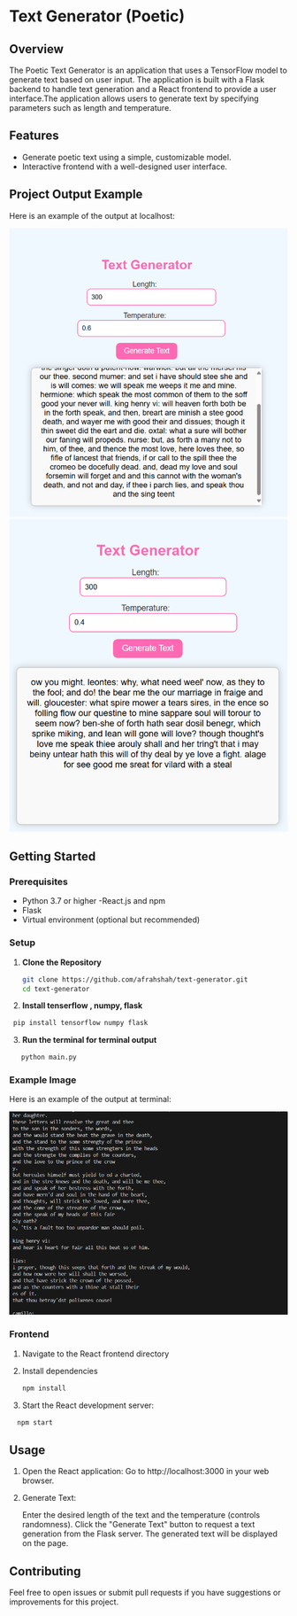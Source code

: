 # Text Generator (Poetic)

## Overview

The Poetic Text Generator is an application that uses a TensorFlow model to generate text based on user input. The application is built with a Flask backend to handle text generation and a React frontend to provide a user interface.The application allows users to generate text by specifying parameters such as length and temperature.

## Features

- Generate poetic text using a simple, customizable model.
- Interactive frontend with a well-designed user interface.

## Project Output Example
   Here is an example of the output at localhost:

![ Image](https://github.com/afrahshah/text-generator/raw/241c7fd1c387d191ae2b5c7547a32650cce02380/poetic/op5.png)
![ Image](https://github.com/afrahshah/text-generator/raw/241c7fd1c387d191ae2b5c7547a32650cce02380/poetic/op4.png
)

## Getting Started

### Prerequisites

- Python 3.7 or higher
-React.js and npm
- Flask
- Virtual environment (optional but recommended)

### Setup

1. **Clone the Repository**

   ```bash
   git clone https://github.com/afrahshah/text-generator.git
   cd text-generator

2. **Install tenserflow , numpy, flask**

  ```bash
   pip install tensorflow numpy flask
```
3. **Run the terminal for terminal output**
```bash
   python main.py
```
   ### Example Image
   Here is an example of the output at terminal:

![Example Image](https://github.com/afrahshah/text-generator/raw/241c7fd1c387d191ae2b5c7547a32650cce02380/poetic/output1.png)

### Frontend

1. Navigate to the React frontend directory
   
2. Install dependencies
   ```bash
   npm install
   ```
3. Start the React development server:
 ```bash
   npm start
   ```

## Usage

1. Open the React application:
Go to http://localhost:3000 in your web browser.

2. Generate Text:

   Enter the desired length of the text and the temperature (controls randomness).
   Click the "Generate Text" button to request a text generation from the Flask server.
   The generated text will be displayed on the page.

## Contributing

   Feel free to open issues or submit pull requests if you have suggestions or improvements for this project.
